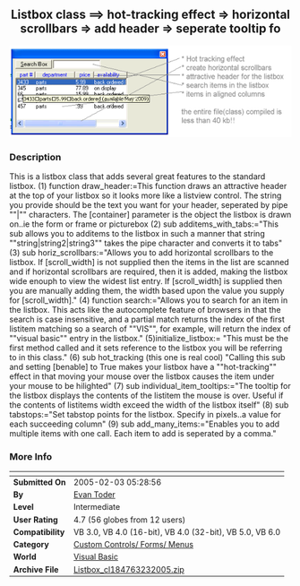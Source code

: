 ﻿<div align="center">

## Listbox class  ==\> hot\-tracking effect =\> horizontal scrollbars =\> add header =\> seperate tooltip fo

<img src="PIC20052119132344.gif">
</div>

### Description

This is a listbox class that adds several great features to the standard listbox. (1) function draw_header:=This function draws an attractive header at the top of your listbox so it looks more like a listview control. The string you provide should be the text you want for your header, seperated by pipe ""|"" characters. The [container] parameter is the object the listbox is drawn on..ie the form or frame or picturebox  (2) sub additems_with_tabs:="This sub allows you to additems to the listbox in such a manner that string ""string|string2|string3"" takes the pipe character and converts it to tabs" (3) sub horiz_scrollbars:="Allows you to add horizontal scrollbars to the listbox. If [scroll_width] is not supplied then the items in the list are scanned and if horizontal scrollbars are required, then it is added, making the listbox wide enouph to view the widest list entry. If [scroll_width] is supplied then you are manually adding them, the width based upon the value you supply for  [scroll_width]." (4) function search:="Allows you to search for an item in the listbox. This acts like the autocomplete feature of browsers in that the search is case insensitive, and a partial match returns the index of the first listitem matching so a search of ""VIS"", for example, will return the index of ""visual basic"" entry in the listbox." (5)initialize_listbox:= "This must be the first method called and it sets reference to the listbox you will be referring to in this class." (6) sub hot_tracking (this one is real cool) "Calling this sub and setting [benable] to True makes your listbox have a ""hot-tracking"" effect in that moving your mouse over the listbox causes the item under your mouse to be hilighted"  (7) sub individual_item_tooltips:="The tooltip for the listbox displays the contents of the listitem the mouse is over. Useful if the contents of listitems width exceed the width of the listbox itself" (8) sub tabstops:="Set tabstop points for the listbox. Specify in pixels..a value for each succeeding column" (9) sub add_many_items:="Enables you to add multiple items with one call. Each item to add is seperated by a comma."
 
### More Info
 


<span>             |<span>
---                |---
**Submitted On**   |2005-02-03 05:28:56
**By**             |[Evan Toder](https://github.com/Planet-Source-Code/PSCIndex/blob/master/ByAuthor/evan-toder.md)
**Level**          |Intermediate
**User Rating**    |4.7 (56 globes from 12 users)
**Compatibility**  |VB 3\.0, VB 4\.0 \(16\-bit\), VB 4\.0 \(32\-bit\), VB 5\.0, VB 6\.0
**Category**       |[Custom Controls/ Forms/  Menus](https://github.com/Planet-Source-Code/PSCIndex/blob/master/ByCategory/custom-controls-forms-menus__1-4.md)
**World**          |[Visual Basic](https://github.com/Planet-Source-Code/PSCIndex/blob/master/ByWorld/visual-basic.md)
**Archive File**   |[Listbox\_cl184763232005\.zip](https://github.com/Planet-Source-Code/evan-toder-listbox-class-hot-tracking-effect-horizontal-scrollbars-add-header-seperate-too__1-58629/archive/master.zip)








